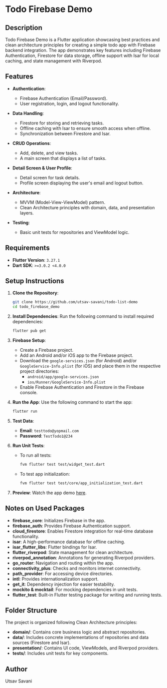 # Todo Firebase Demo

## Description

Todo Firebase Demo is a Flutter application showcasing best practices and clean architecture principles for creating a simple todo app with Firebase backend integration. The app demonstrates key features including Firebase Authentication, Firestore for data storage, offline support with Isar for local caching, and state management with Riverpod.

## Features

- **Authentication**:
    - Firebase Authentication (Email/Password).
    - User registration, login, and logout functionality.

- **Data Handling**:
    - Firestore for storing and retrieving tasks.
    - Offline caching with Isar to ensure smooth access when offline.
    - Synchronization between Firestore and Isar.

- **CRUD Operations**:
    - Add, delete, and view tasks.
    - A main screen that displays a list of tasks.

- **Detail Screen & User Profile**:
    - Detail screen for task details.
    - Profile screen displaying the user's email and logout button.

- **Architecture**:
    - MVVM (Model-View-ViewModel) pattern.
    - Clean Architecture principles with domain, data, and presentation layers.

- **Testing**:
    - Basic unit tests for repositories and ViewModel logic.

## Requirements

- **Flutter Version**: `3.27.1`
- **Dart SDK**: `>=3.0.2 <4.0.0`

## Setup Instructions

1. **Clone the Repository**:
   ```bash
   git clone https://github.com/utsav-savani/todo-list-demo
   cd todo_firebase_demo
   ```

2. **Install Dependencies**:
   Run the following command to install required dependencies:
   ```bash
   flutter pub get
   ```

3. **Firebase Setup**:
    - Create a Firebase project.
    - Add an Android and/or iOS app to the Firebase project.
    - Download the `google-services.json` (for Android) and/or `GoogleService-Info.plist` (for iOS) and place them in the respective project directories:
        - `android/app/google-services.json`
        - `ios/Runner/GoogleService-Info.plist`
    - Enable Firebase Authentication and Firestore in the Firebase console.

4. **Run the App**:
   Use the following command to start the app:
   ```bash
   flutter run
   ```

5. **Test Data**:
    - **Email**: `testtodo@yopmail.com`
    - **Password**: `TestTodo1@234`

6. **Run Unit Tests**:
    - To run all tests:
      ```bash
      fvm flutter test test/widget_test.dart
      ```
    - To test app initialization:
      ```bash
      fvm flutter test test/core/app_initialization_test.dart
      ```

7. **Preview**:
   Watch the app demo [here](https://drive.google.com/file/d/1VUh5H7YS5b5QUx05JM2U22e76i8BeFUu/view?usp=sharing).

## Notes on Used Packages

- **firebase_core**: Initializes Firebase in the app.
- **firebase_auth**: Provides Firebase Authentication support.
- **cloud_firestore**: Enables Firestore integration for real-time database functionality.
- **isar**: A high-performance database for offline caching.
- **isar_flutter_libs**: Flutter bindings for Isar.
- **flutter_riverpod**: State management for clean architecture.
- **riverpod_annotation**: Annotations for generating Riverpod providers.
- **go_router**: Navigation and routing within the app.
- **connectivity_plus**: Checks and monitors internet connectivity.
- **path_provider**: For accessing device directories.
- **intl**: Provides internationalization support.
- **get_it**: Dependency injection for easier testability.
- **mockito & mocktail**: For mocking dependencies in unit tests.
- **flutter_test**: Built-in Flutter testing package for writing and running tests.

## Folder Structure

The project is organized following Clean Architecture principles:

- **domain/**: Contains core business logic and abstract repositories.
- **data/**: Includes concrete implementations of repositories and data sources (Firestore and Isar).
- **presentation/**: Contains UI code, ViewModels, and Riverpod providers.
- **tests/**: Includes unit tests for key components.

## Author

Utsav Savani

